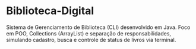 # Biblioteca-Digital
Sistema de Gerenciamento de Biblioteca (CLI) desenvolvido em Java. Foco em POO, Collections (ArrayList) e separação de responsabilidades, simulando cadastro, busca e controle de status de livros via terminal.
